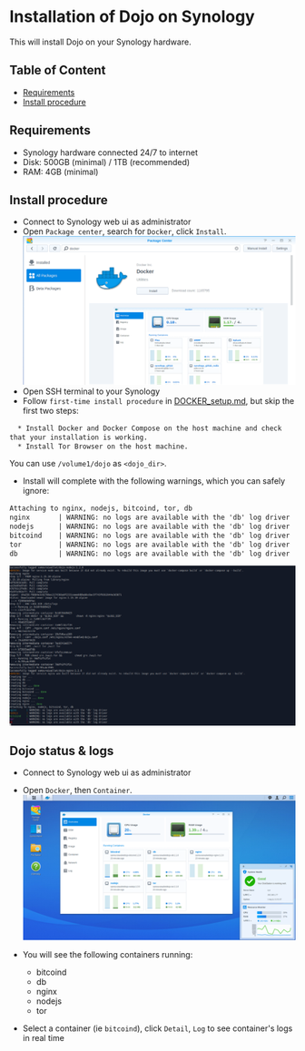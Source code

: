 # Installation of Dojo on Synology

This will install Dojo on your Synology hardware.



## Table of Content ##
- [Requirements](#requirements)
- [Install procedure](#install)



<a name="requirements"/>

## Requirements ##

* Synology hardware connected 24/7 to internet
* Disk: 500GB (minimal) / 1TB (recommended)
* RAM: 4GB (minimal)

<a name="install"/>

## Install procedure

- Connect to Synology web ui as administrator
- Open `Package center`, search for `Docker`, click `Install`.
![](./static/synology_docker-package.png)
- Open SSH terminal to your Synology
- Follow `first-time install procedure` in [DOCKER_setup.md](DOCKER_setup.md#install), but skip the first two steps:
```
  * Install Docker and Docker Compose on the host machine and check that your installation is working.
  * Install Tor Browser on the host machine.
```
You can use `/volume1/dojo` as `<dojo_dir>`.
- Install will complete with the following warnings, which you can safely ignore:
```
Attaching to nginx, nodejs, bitcoind, tor, db
nginx       | WARNING: no logs are available with the 'db' log driver
nodejs      | WARNING: no logs are available with the 'db' log driver
bitcoind    | WARNING: no logs are available with the 'db' log driver
tor         | WARNING: no logs are available with the 'db' log driver
db          | WARNING: no logs are available with the 'db' log driver
```
![](./static/synology_install_complete.png)

## Dojo status & logs
- Connect to Synology web ui as administrator
- Open `Docker`, then `Container`.
  ![](./static/synology_containers.png)

- You will see the following containers running:
  * bitcoind
  * db
  * nginx
  * nodejs
  * tor
- Select a container (ie `bitcoind`), click `Detail`, `Log` to see container's logs in real time
